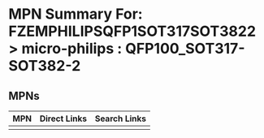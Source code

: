 



# MPN Summary For: FZEMPHILIPSQFP1SOT317SOT3822 > micro-philips : QFP100_SOT317-SOT382-2

## MPNs
  

|MPN|Direct Links|Search Links|
| :--- | :--- | :--- |
||||
